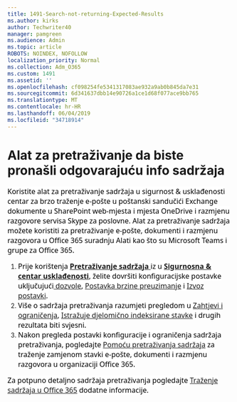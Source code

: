 ```yaml
---
title: 1491-Search-not-returning-Expected-Results
ms.author: kirks
author: Techwriter40
manager: pamgreen
ms.audience: Admin
ms.topic: article
ROBOTS: NOINDEX, NOFOLLOW
localization_priority: Normal
ms.collection: Adm_O365
ms.custom: 1491
ms.assetid: ''
ms.openlocfilehash: cf098254fe5341317083ae932a9ab0b845da7e31
ms.sourcegitcommit: 6d341637dbb14e90726a1ce1d68f077ace9bb765
ms.translationtype: MT
ms.contentlocale: hr-HR
ms.lasthandoff: 06/04/2019
ms.locfileid: "34718914"
---
```

# <a name="content-search-tool-to-find-relevant-info"></a>Alat za pretraživanje da biste pronašli odgovarajuću info sadržaja

<p><span style="display: inline !important; float: none; background-color: #ffffff; color: #000000; font-family: Segoe UI,SegoeUI,Segoe WP,Helvetica Neue,Helvetica,Tahoma,Arial,sans-serif; font-size: 16px; font-style: normal; font-variant: normal; font-weight: 400; letter-spacing: normal; orphans: 2; text-align: left; text-decoration: none; text-indent: 0px; text-transform: none; -webkit-text-stroke-width: 0px; white-space: normal; word-spacing: 0px;">Koristite alat za pretraživanje sadržaja u sigurnost &amp; usklađenosti centar za brzo traženje e-pošte u poštanski sandučići Exchange dokumente u SharePoint web-mjesta i mjesta OneDrive i razmjenu razgovore servisa Skype za poslovne. Alat za pretraživanje sadržaja možete koristiti za pretraživanje e-pošte, dokumenti i razmjenu razgovora u Office 365 suradnju Alati kao što su Microsoft Teams i grupe za Office 365.</span></p> <ol> <li><span style="display: inline !important; float: none; background-color: #ffffff; color: #000000; font-family: Segoe UI,SegoeUI,Segoe WP,Helvetica Neue,Helvetica,Tahoma,Arial,sans-serif; font-size: 16px; font-style: normal; font-variant: normal; font-weight: 400; letter-spacing: normal; orphans: 2; text-align: left; text-decoration: none; text-indent: 0px; text-transform: none; -webkit-text-stroke-width: 0px; white-space: normal; word-spacing: 0px;">Prije korištenja <a title="sadržaja pretraživanja" href="https://sip.protection.office.com/contentsearchbeta?ContentOnly=1"><strong>Pretraživanje sadržaja</strong> </a> iz u <a title="sigurnost &amp; usklađenosti centar" href="https://sip.protection.office.com/homepage"><strong>Sigurnosna &amp; centar usklađenosti</strong></a>, želite dovršiti konfiguracijske postavke uključujući<a title="konfigurirati dozvole filtriranje sadržaja pretraživanja" href="https://docs.microsoft.com/en-us/office365/securitycompliance/permissions-filtering-for-content-search"> dozvole</a>, <a title="postavka brzine preuzimanje" href="https://docs.microsoft.com/en-us/office365/securitycompliance/increase-download-speeds-when-exporting-ediscovery-results">Postavka brzine preuzimanje</a> i <a title="izvoz postavki" href="https://docs.microsoft.com/en-us/office365/securitycompliance/disable-reports-when-you-export-content-search-results">Izvoz postavki</a>.</span></li> <li><span style="display: inline !important; float: none; background-color: #ffffff; color: #000000; font-family: Segoe UI,SegoeUI,Segoe WP,Helvetica Neue,Helvetica,Tahoma,Arial,sans-serif; font-size: 16px; font-style: normal; font-variant: normal; font-weight: 400; letter-spacing: normal; orphans: 2; text-align: left; text-decoration: none; text-indent: 0px; text-transform: none; -webkit-text-stroke-width: 0px; white-space: normal; word-spacing: 0px;">Više o sadržaja pretraživanja razumjeti pregledom u <a title="ograničenja" href="https://docs.microsoft.com/en-us/office365/securitycompliance/limits-for-content-search">Zahtjevi i ograničenja</a>, <a title="istražuje djelomično indeksirane stavke" href="https://docs.microsoft.com/en-us/office365/securitycompliance/investigating-partially-indexed-items-in-ediscovery">Istražuje djelomično indeksirane stavke</a> i drugih rezultata biti svjesni.</span></li> <li><span style="display: inline !important; float: none; background-color: #ffffff; color: #000000; font-family: Segoe UI,SegoeUI,Segoe WP,Helvetica Neue,Helvetica,Tahoma,Arial,sans-serif; font-size: 16px; font-style: normal; font-variant: normal; font-weight: 400; letter-spacing: normal; orphans: 2; text-align: left; text-decoration: none; text-indent: 0px; text-transform: none; -webkit-text-stroke-width: 0px; white-space: normal; word-spacing: 0px;">Nakon pregleda postavki konfiguracije i ograničenja sadržaja pretraživanja, pogledajte <a title="pomoću sadržaja pretraživanja" href="https://docs.microsoft.com/en-us/office365/securitycompliance/content-search">Pomoću pretraživanja sadržaja</a> za traženje zamjenom stavki e-pošte, dokumenti i razmjenu razgovora u organizaciji Office 365.</span></li> </ol> <p><span style="display: inline !important; float: none; background-color: #ffffff; color: #000000; font-family: Segoe UI,SegoeUI,Segoe WP,Helvetica Neue,Helvetica,Tahoma,Arial,sans-serif; font-size: 16px; font-style: normal; font-variant: normal; font-weight: 400; letter-spacing: normal; orphans: 2; text-align: left; text-decoration: none; text-indent: 0px; text-transform: none; -webkit-text-stroke-width: 0px; white-space: normal; word-spacing: 0px;">Za potpuno detaljno sadržaja pretraživanja pogledajte <a title="pretraživanja sadržaja u Office 365" href="https://docs.microsoft.com/en-us/office365/securitycompliance/search-for-content">Traženje sadržaja u Office 365</a> dodatne informacije.&nbsp;</span></p> <p>&nbsp;</p>
